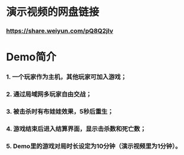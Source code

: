 # 演示视频的网盘链接

### https://share.weiyun.com/pQ8Q2jlv

# Demo简介

### 1. 一个玩家作为主机，其他玩家可加入游戏；

### 2. 通过局域网多玩家自由交战；

### 3. 被击杀时有布娃娃效果，5秒后重生；

### 4. 游戏结束后进入结算界面，显示击杀数和死亡数；

### 5. Demo里的游戏对局时长设定为10分钟（演示视频里为1分钟）。

